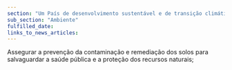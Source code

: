 ```yaml
---
section: "Um País de desenvolvimento sustentável e de transição climática"
sub_section: "Ambiente"
fulfilled_date:
links_to_news_articles:
---
```


Assegurar a prevenção da contaminação e remediação dos solos para salvaguardar a saúde pública e a proteção dos recursos naturais;
